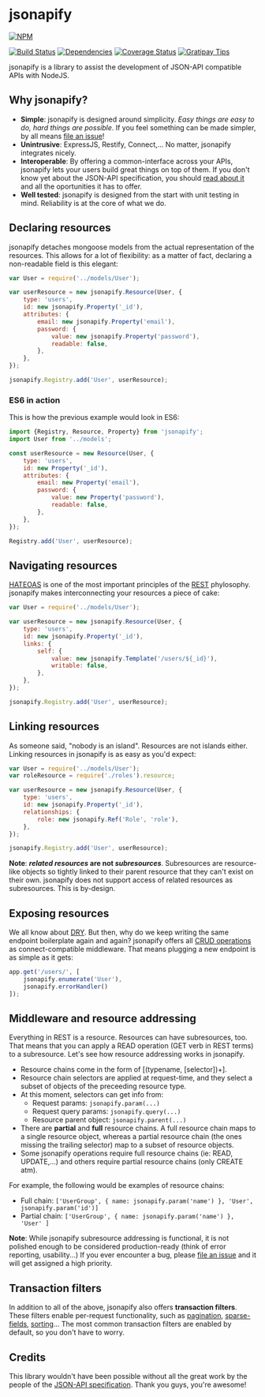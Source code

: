 # jsonapify

[![NPM](https://nodei.co/npm/jsonapify.png?downloads=true)](https://nodei.co/npm/jsonapify/)

[![Build Status](https://travis-ci.org/alex94puchades/jsonapify.svg?branch=master)](https://travis-ci.org/alex94puchades/jsonapify)
[![Dependencies](https://david-dm.org/alex94puchades/jsonapify.svg)](https://david-dm.org/alex94puchades/jsonapify)
[![Coverage Status](https://coveralls.io/repos/alex94puchades/jsonapify/badge.svg?branch=master&service=github)](https://coveralls.io/github/alex94puchades/jsonapify?branch=master)
[![Gratipay Tips](https://img.shields.io/gratipay/AlexPuchades.svg)](https://gratipay.com/~AlexPuchades/)

jsonapify is a library to assist the development of JSON-API compatible APIs with NodeJS.

## Why jsonapify?

- __Simple__: jsonapify is designed around simplicity. *Easy things are easy to do, hard things are possible*. If you feel something can be made simpler, by all means [file an issue](https://github.com/alex94puchades/jsonapify/issues)!
- __Unintrusive__: ExpressJS, Restify, Connect,... No matter, jsonapify integrates nicely.
- __Interoperable__: By offering a common-interface across your APIs, jsonapify lets your users build great things on top of them. If you don't know yet about the JSON-API specification, you should [read about it](http://jsonapi.org/) and all the oportunities it has to offer.
- __Well tested__: jsonapify is designed from the start with unit testing in mind. Reliability is at the core of what we do.

## Declaring resources

jsonapify detaches mongoose models from the actual representation of the resources. This allows for a lot of flexibility: as a matter of fact, declaring a non-readable field is this elegant:

```js
var User = require('../models/User');

var userResource = new jsonapify.Resource(User, {
	type: 'users',
	id: new jsonapify.Property('_id'),
	attributes: {
		email: new jsonapify.Property('email'),
		password: {
			value: new jsonapify.Property('password'),
			readable: false,
		},
	},
});

jsonapify.Registry.add('User', userResource);
```

### ES6 in action

This is how the previous example would look in ES6:

```js
import {Registry, Resource, Property} from 'jsonapify';
import User from '../models';

const userResource = new Resource(User, {
	type: 'users',
	id: new Property('_id'),
	attributes: {
		email: new Property('email'),
		password: {
			value: new Property('password'),
			readable: false,
		},
	},
});

Registry.add('User', userResource);
```

## Navigating resources

[HATEOAS](https://en.wikipedia.org/wiki/HATEOAS) is one of the most important principles of the [REST](https://www.ics.uci.edu/~fielding/pubs/dissertation/rest_arch_style.htm) phylosophy. jsonapify makes interconnecting your resources a piece of cake:

```js
var User = require('../models/User');

var userResource = new jsonapify.Resource(User, {
	type: 'users',
	id: new jsonapify.Property('_id'),
	links: {
		self: {
			value: new jsonapify.Template('/users/${_id}'),
			writable: false,
		},
	},
});

jsonapify.Registry.add('User', userResource);
```

## Linking resources

As someone said, "nobody is an island". Resources are not islands either. Linking resources in jsonapify is as easy as you'd expect:

```js
var User = require('../models/User');
var roleResource = require('./roles').resource;

var userResource = new jsonapify.Resource(User, {
	type: 'users',
	id: new jsonapify.Property('_id'),
	relationships: {
		role: new jsonapify.Ref('Role', 'role'),
	},
});

jsonapify.Registry.add('User', userResource);
```

**Note**: __*related resources* are not *subresources*__. Subresources are resource-like objects so tightly linked to their parent resource that they can't exist on their own. jsonapify does not support access of related resources as subresources. This is by-design.

## Exposing resources

We all know about [DRY](https://en.wikipedia.org/wiki/Don%27t_repeat_yourself). But then, why do we keep writing the same endpoint boilerplate again and again? jsonapify offers all [CRUD operations](https://en.wikipedia.org/wiki/Create,_read,_update_and_delete) as connect-compatible middleware. That means plugging a new endpoint is as simple as it gets:

```js
app.get('/users/', [
	jsonapify.enumerate('User'),
	jsonapify.errorHandler()
]);
```

## Middleware and resource addressing

Everything in REST is a resource. Resources can have subresources, too. That means that you can apply a READ operation (GET verb in REST terms) to a subresource. Let's see how resource addressing works in jsonapify.

* Resource chains come in the form of \[\(typename, \[selector\]\)+\].
* Resource chain selectors are applied at request-time, and they select a subset of objects of the preceeding resource type.
* At this moment, selectors can get info from:
    - Request params: `jsonapify.param(...)`
    - Request query params: `jsonapify.query(...)`
    - Resource parent object: `jsonapify.parent(...)`
* There are **partial** and **full** resource chains. A full resource chain maps to a single resource object, whereas a partial resource chain (the ones missing the trailing selector) map to a subset of resource objects.
* Some jsonapify operations require full resource chains (ie: READ, UPDATE,...) and others require partial resource chains (only CREATE atm).

For example, the following would be examples of resource chains:
* Full chain: `['UserGroup', { name: jsonapify.param('name') }, 'User', jsonapify.param('id')]`
* Partial chain: `['UserGroup', { name: jsonapify.param('name') }, 'User' ]`

**Note**: While jsonapify subresource addressing is functional, it is not polished enough to be considered production-ready (think of error reporting, usability...) If you ever encounter a bug, please [file an issue](https://github.com/alex94puchades/jsonapify/issues) and it will get assigned a high priority.

## Transaction filters

In addition to all of the above, jsonapify also offers **transaction filters**. These filters enable per-request functionality, such as [pagination](http://jsonapi.org/format/#fetching-pagination), [sparse-fields](http://jsonapi.org/format/#fetching-sparse-fieldsets), [sorting](http://jsonapi.org/format/#fetching-sorting)... The most common transaction filters are enabled by default, so you don't have to worry.

## Credits

This library wouldn't have been possible without all the great work by the people of the [JSON-API specification](http://jsonapi.org/). Thank you guys, you're awesome!
